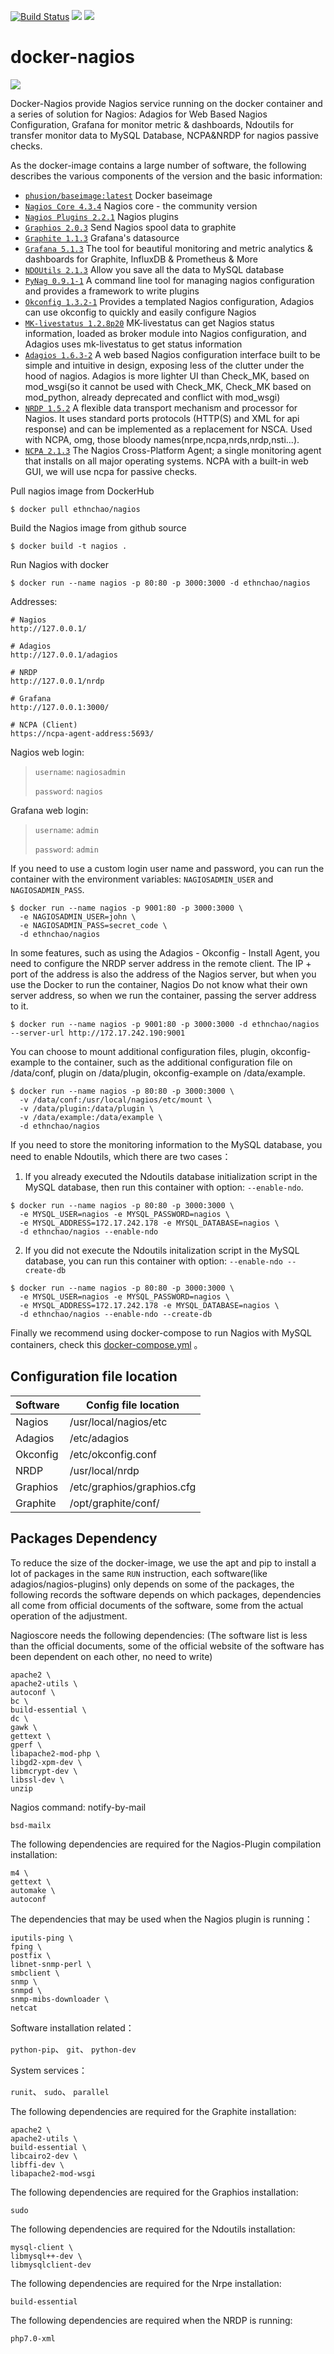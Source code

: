 [![Build Status](https://api.travis-ci.org/ethnchao/docker-nagios.svg?branch=master)](https://travis-ci.org/ethnchao/docker-nagios)  [![](https://images.microbadger.com/badges/image/ethnchao/nagios.svg)](https://microbadger.com/images/ethnchao/nagios "Get your own image badge on microbadger.com")  [![](https://images.microbadger.com/badges/version/ethnchao/nagios.svg)](https://microbadger.com/images/ethnchao/nagios "Get your own version badge on microbadger.com")

# docker-nagios

[![](https://avatars0.githubusercontent.com/u/5666660?v=3&s=200)](https://www.nagios.org/ "Nagios")

Docker-Nagios provide Nagios service running on the docker container and a series of solution for Nagios: Adagios for Web Based Nagios Configuration, Grafana for monitor metric & dashboards, Ndoutils for transfer monitor data to MySQL Database, NCPA&NRDP for nagios passive checks.

As the docker-image contains a large number of software, the following describes the various components of the version and the basic information:

* [`phusion/baseimage:latest`](https://hub.docker.com/r/phusion/baseimage/) Docker baseimage
* [`Nagios Core 4.3.4`](https://github.com/NagiosEnterprises/nagioscore) Nagios core - the community version
* [`Nagios Plugins 2.2.1`](https://github.com/nagios-plugins/nagios-plugins) Nagios plugins
* [`Graphios 2.0.3`](https://pypi.python.org/pypi/graphios) Send Nagios spool data to graphite
* [`Graphite 1.1.3`](https://github.com/graphite-project/graphite-web/) Grafana's datasource
* [`Grafana 5.1.3`](https://grafana.com/) The tool for beautiful monitoring and metric analytics & dashboards for Graphite, InfluxDB & Prometheus & More
* [`NDOUtils 2.1.3`](https://github.com/NagiosEnterprises/ndoutils) Allow you save all the data to MySQL database
* [`PyNag 0.9.1-1`](https://github.com/pynag/pynag/) A command line tool for managing nagios configuration and provides a framework to write plugins
* [`Okconfig 1.3.2-1`](https://github.com/opinkerfi/okconfig) Provides a templated Nagios configuration, Adagios can use okconfig to quickly and easily configure Nagios
* [`MK-livestatus 1.2.8p20`](http://mathias-kettner.com/) MK-livestatus can get Nagios status information, loaded as broker module into Nagios configuration, and Adagios uses mk-livestatus to get status information
* [`Adagios 1.6.3-2`](https://github.com/opinkerfi/adagios.git) A web based Nagios configuration interface built to be simple and intuitive in design, exposing less of the clutter under the hood of nagios. Adagios is more lighter UI than Check_MK, based on mod_wsgi(so it cannot be used with Check_MK, Check_MK based on mod_python, already deprecated and conflict with mod_wsgi)
* [`NRDP 1.5.2`](https://github.com/NagiosEnterprises/nrdp) A flexible data transport mechanism and processor for Nagios. It uses standard ports protocols (HTTP(S) and XML for api response) and can be implemented as a replacement for NSCA. Used with NCPA, omg, those bloody names(nrpe,ncpa,nrds,nrdp,nsti...).
* [`NCPA 2.1.3`](https://github.com/NagiosEnterprises/ncpa) The Nagios Cross-Platform Agent; a single monitoring agent that installs on all major operating systems. NCPA with a built-in web GUI, we will use ncpa for passive checks.

Pull nagios image from DockerHub

~~~~shell
$ docker pull ethnchao/nagios
~~~~

Build the Nagios image from github source

~~~~shell
$ docker build -t nagios .
~~~~

Run Nagios with docker

~~~~shell
$ docker run --name nagios -p 80:80 -p 3000:3000 -d ethnchao/nagios
~~~~

Addresses:

~~~~shell
# Nagios
http://127.0.0.1/

# Adagios
http://127.0.0.1/adagios

# NRDP
http://127.0.0.1/nrdp

# Grafana
http://127.0.0.1:3000/

# NCPA (Client)
https://ncpa-agent-address:5693/
~~~~

Nagios web login:

> `username`: `nagiosadmin`
>
> `password`: `nagios`

Grafana web login:

> `username`: `admin`
>
> `password`: `admin`

If you need to use a custom login user name and password, you can run the container with the environment variables: `NAGIOSADMIN_USER` and` NAGIOSADMIN_PASS`.

~~~~shell
$ docker run --name nagios -p 9001:80 -p 3000:3000 \
  -e NAGIOSADMIN_USER=john \
  -e NAGIOSADMIN_PASS=secret_code \
  -d ethnchao/nagios
~~~~

In some features, such as using the Adagios - Okconfig - Install Agent, you need to configure the NRDP server address in the remote client. The IP + port of the address is also the address of the Nagios server, but when you use the Docker to run the container, Nagios Do not know what their own server address, so when we run the container, passing the server address to it.

~~~~shell
$ docker run --name nagios -p 9001:80 -p 3000:3000 -d ethnchao/nagios --server-url http://172.17.242.190:9001
~~~~

You can choose to mount additional configuration files, plugin, okconfig-example to the container, such as the additional configuration file on /data/conf, plugin on /data/plugin, okconfig-example on /data/example.

~~~~shell
$ docker run --name nagios -p 80:80 -p 3000:3000 \
  -v /data/conf:/usr/local/nagios/etc/mount \
  -v /data/plugin:/data/plugin \
  -v /data/example:/data/example \
  -d ethnchao/nagios
~~~~

If you need to store the monitoring information to the MySQL database, you need to enable Ndoutils, which there are two cases：


1. If you already executed the Ndoutils database initialization script in the MySQL database, then run this container with option: `--enable-ndo`.

~~~~shell
$ docker run --name nagios -p 80:80 -p 3000:3000 \
  -e MYSQL_USER=nagios -e MYSQL_PASSWORD=nagios \
  -e MYSQL_ADDRESS=172.17.242.178 -e MYSQL_DATABASE=nagios \
  -d ethnchao/nagios --enable-ndo
~~~~

2. If you did not execute the Ndoutils initalization script in the MySQL database, you can run this container with option: `--enable-ndo --create-db`

~~~~shell
$ docker run --name nagios -p 80:80 -p 3000:3000 \
  -e MYSQL_USER=nagios -e MYSQL_PASSWORD=nagios \
  -e MYSQL_ADDRESS=172.17.242.178 -e MYSQL_DATABASE=nagios \
  -d ethnchao/nagios --enable-ndo --create-db
~~~~

Finally we recommend using docker-compose to run Nagios with MySQL containers, check this [docker-compose.yml][72bb6132] 。

## Configuration file location

Software | Config file location
---------|---------------------------
Nagios   | /usr/local/nagios/etc
Adagios  | /etc/adagios
Okconfig | /etc/okconfig.conf
NRDP     | /usr/local/nrdp
Graphios | /etc/graphios/graphios.cfg
Graphite | /opt/graphite/conf/


## Packages Dependency

To reduce the size of the docker-image, we use the apt and pip to install a lot of packages in the same `RUN` instruction, each software(like adagios/nagios-plugins) only depends on some of the packages, the following records the software depends on which packages, dependencies all come from official documents of the software, some from the actual operation of the adjustment.

Nagioscore needs the following dependencies:
(The software list is less than the official documents, some of the official website of the software has been dependent on each other, no need to write)

~~~~
apache2 \
apache2-utils \
autoconf \
bc \
build-essential \
dc \
gawk \
gettext \
gperf \
libapache2-mod-php \
libgd2-xpm-dev \
libmcrypt-dev \
libssl-dev \
unzip
~~~~

Nagios command: notify-by-mail

~~~~
bsd-mailx
~~~~

The following dependencies are required for the Nagios-Plugin compilation installation:

~~~~
m4 \
gettext \
automake \
autoconf
~~~~

The dependencies that may be used when the Nagios plugin is running：

~~~~
iputils-ping \
fping \
postfix \
libnet-snmp-perl \
smbclient \
snmp \
snmpd \
snmp-mibs-downloader \
netcat
~~~~

Software installation related：

`python-pip`、 `git`、 `python-dev`

System services：

`runit`、 `sudo`、 `parallel`

The following dependencies are required for the Graphite installation:

~~~~
apache2 \
apache2-utils \
build-essential \
libcairo2-dev \
libffi-dev \
libapache2-mod-wsgi
~~~~

The following dependencies are required for the Graphios installation:

~~~~
sudo
~~~~

The following dependencies are required for the Ndoutils installation:

~~~~
mysql-client \
libmysql++-dev \
libmysqlclient-dev
~~~~

The following dependencies are required for the Nrpe installation:

~~~~
build-essential
~~~~

The following dependencies are required when the NRDP is running:

~~~~
php7.0-xml
~~~~

[72bb6132]: https://github.com/ethnchao/docker-nagios/blob/master/docker-compose.yml "docker-compose.yml"
